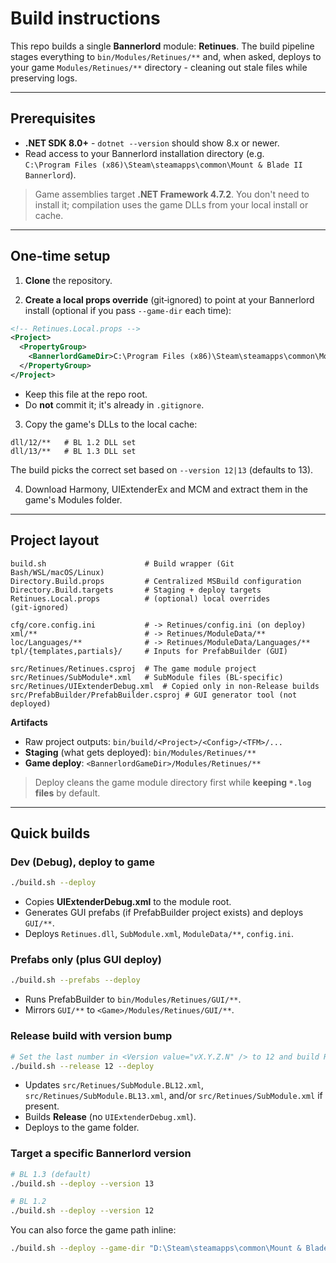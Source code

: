 # Build instructions

This repo builds a single **Bannerlord** module: **Retinues**. The build pipeline stages everything to `bin/Modules/Retinues/**` and, when asked, deploys to your game `Modules/Retinues/**` directory - cleaning out stale files while preserving logs.

---

## Prerequisites

- **.NET SDK 8.0+** - `dotnet --version` should show 8.x or newer.
- Read access to your Bannerlord installation directory (e.g.  
  `C:\Program Files (x86)\Steam\steamapps\common\Mount & Blade II Bannerlord`).

> Game assemblies target **.NET Framework 4.7.2**. You don't need to install it; compilation uses the game DLLs from your local install or cache.

---

## One‑time setup

1) **Clone** the repository.

2) **Create a local props override** (git‑ignored) to point at your Bannerlord install (optional if you pass `--game-dir` each time):

```xml
<!-- Retinues.Local.props -->
<Project>
  <PropertyGroup>
    <BannerlordGameDir>C:\Program Files (x86)\Steam\steamapps\common\Mount &amp; Blade II Bannerlord</BannerlordGameDir>
  </PropertyGroup>
</Project>
```

- Keep this file at the repo root.
- Do **not** commit it; it's already in `.gitignore`.

3) Copy the game's DLLs to the local cache:
```
dll/12/**   # BL 1.2 DLL set
dll/13/**   # BL 1.3 DLL set
```
The build picks the correct set based on `--version 12|13` (defaults to 13).

4) Download Harmony, UIExtenderEx and MCM and extract them in the game's Modules folder.
---

## Project layout

```
build.sh                      # Build wrapper (Git Bash/WSL/macOS/Linux)
Directory.Build.props         # Centralized MSBuild configuration
Directory.Build.targets       # Staging + deploy targets
Retinues.Local.props          # (optional) local overrides (git‑ignored)

cfg/core.config.ini           # -> Retinues/config.ini (on deploy)
xml/**                        # -> Retinues/ModuleData/**
loc/Languages/**              # -> Retinues/ModuleData/Languages/**
tpl/{templates,partials}/     # Inputs for PrefabBuilder (GUI)

src/Retinues/Retinues.csproj  # The game module project
src/Retinues/SubModule*.xml   # SubModule files (BL‑specific)
src/Retinues/UIExtenderDebug.xml  # Copied only in non‑Release builds
src/PrefabBuilder/PrefabBuilder.csproj # GUI generator tool (not deployed)
```

**Artifacts**
- Raw project outputs: `bin/build/<Project>/<Config>/<TFM>/...`
- **Staging** (what gets deployed): `bin/Modules/Retinues/**`
- **Game deploy**: `<BannerlordGameDir>/Modules/Retinues/**`

> Deploy cleans the game module directory first while **keeping `*.log` files** by default.

---

## Quick builds

### Dev (Debug), deploy to game
```bash
./build.sh --deploy
```
- Copies **UIExtenderDebug.xml** to the module root.
- Generates GUI prefabs (if PrefabBuilder project exists) and deploys `GUI/**`.
- Deploys `Retinues.dll`, `SubModule.xml`, `ModuleData/**`, `config.ini`.

### Prefabs only (plus GUI deploy)
```bash
./build.sh --prefabs --deploy
```
- Runs PrefabBuilder to `bin/Modules/Retinues/GUI/**`.
- Mirrors `GUI/**` to `<Game>/Modules/Retinues/GUI/**`.

### Release build with version bump
```bash
# Set the last number in <Version value="vX.Y.Z.N" /> to 12 and build Release
./build.sh --release 12 --deploy
```
- Updates `src/Retinues/SubModule.BL12.xml`, `src/Retinues/SubModule.BL13.xml`, and/or `src/Retinues/SubModule.xml` if present.
- Builds **Release** (no `UIExtenderDebug.xml`).
- Deploys to the game folder.

### Target a specific Bannerlord version
```bash
# BL 1.3 (default)
./build.sh --deploy --version 13

# BL 1.2
./build.sh --deploy --version 12
```

You can also force the game path inline:
```bash
./build.sh --deploy --game-dir "D:\Steam\steamapps\common\Mount & Blade II Bannerlord"
```
